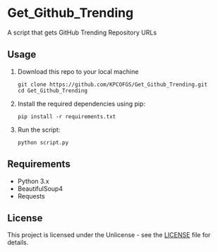 # Get_Github_Trending
A script that gets GitHub Trending Repository URLs

## Usage

1. Download this repo to your local machine
   ```
   git clone https://github.com/KPCOFGS/Get_Github_Trending.git
   cd Get_Github_Trending
   ```
   
2. Install the required dependencies using pip:
   ```
   pip install -r requirements.txt
   ```

3. Run the script:
   ```
   python script.py
   ```

## Requirements

- Python 3.x
- BeautifulSoup4
- Requests

## License

This project is licensed under the Unlicense - see the [LICENSE](LICENSE) file for details.
